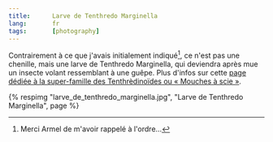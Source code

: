 ```yaml
---
title:      Larve de Tenthredo Marginella
lang:       fr
tags:       [photography]
---
```


Contrairement à ce que j'avais initialement indiqué[^1], ce n'est pas une chenille, mais une larve de Tenthredo Marginella, qui deviendra après mue un insecte volant ressemblant à une guêpe. Plus d'infos sur cette [page dédiée à la super-famille des Tenthrèdinoïdes ou « Mouches à scie »](http://aramel.free.fr/INSECTES14-1.shtml).

{% respimg "larve_de_tenthredo_marginella.jpg", "Larve de Tenthredo Marginella", page %}

[^1]: Merci Armel de m'avoir rappelé à l'ordre…

